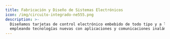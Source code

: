 ```yaml
---
title: Fabricación y Diseño de Sistemas Electrónicos
icon: /img/circuito-integrado-ne555.png
description: >-
  Diseñamos tarjetas de control electrónico embebido de todo tipo y a la medida
  empleando tecnologías nuevas con aplicaciones y comunicaciones inalámbricas.
---
```


